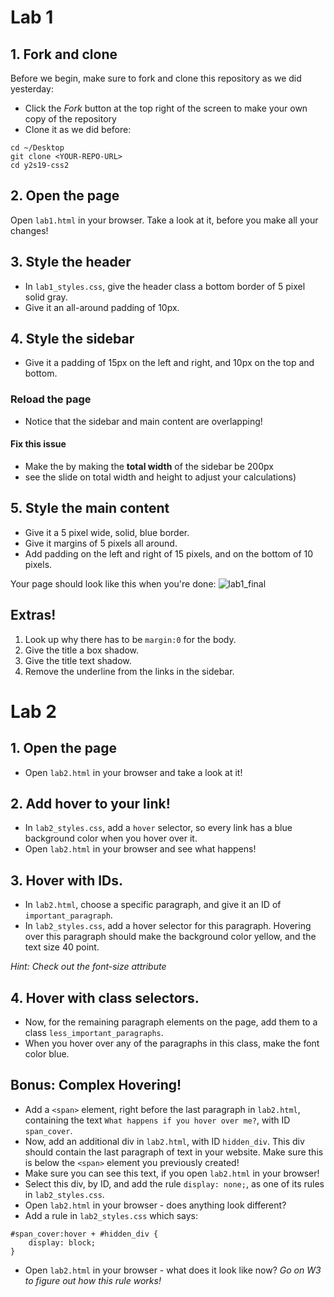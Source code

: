 # Lab 1
## 1. Fork and clone

Before we begin, make sure to fork and clone this repository as we did yesterday:

  - Click the *Fork* button at the top right of the screen to make your own copy of the repository
  - Clone it as we did before:
  ```
  cd ~/Desktop
  git clone <YOUR-REPO-URL>
  cd y2s19-css2
  ```
## 2. Open the page

Open `lab1.html` in your browser. Take a look at it, before you make all your changes!

## 3. Style the header

- In `lab1_styles.css`, give the header class a bottom border of 5 pixel solid gray.
- Give it an all-around padding of 10px.

## 4. Style the sidebar

- Give it a padding of 15px on the left and right, and 10px on the top and bottom.
### Reload the page
- Notice that the sidebar and main content are overlapping!
#### Fix this issue 
  - Make the by making the **total width**  of the sidebar be 200px 
  - see the slide on total width and height to adjust your calculations)

## 5. Style the main content
- Give it a 5 pixel wide, solid, blue border.
- Give it margins of 5 pixels all around.
- Add padding on the left and right of 15 pixels, and on the bottom of 10 pixels.


Your page should look like this when you're done:
![lab1_final](https://preview.ibb.co/dKbbyo/d3l1.png)

## Extras!
1. Look up why there has to be `margin:0` for the body.
2. Give the title a box shadow.
3. Give the title text shadow.
4. Remove the underline from the links in the sidebar.

# Lab 2

## 1. Open the page

- Open `lab2.html` in your browser and take a look at it!

## 2. Add hover to your link!

- In `lab2_styles.css`, add a `hover` selector, so every link has a blue background color when you hover over it.
- Open `lab2.html` in your browser and see what happens!

## 3. Hover with IDs.
- In `lab2.html`, choose a specific paragraph, and give it an ID of `important_paragraph`.
- In `lab2_styles.css`, add a hover selector for  this paragraph. Hovering over this paragraph should make the background color yellow, and the text size 40 point.

*Hint: Check out the font-size attribute*

## 4. Hover with class selectors.
- Now, for the remaining paragraph elements on the page, add them to a class `less_important_paragraphs`.
- When you hover over any of the paragraphs in this class, make the font color blue.

## Bonus: Complex Hovering!
- Add a `<span>` element, right before the last paragraph in `lab2.html`, containing the text `What happens if you hover over me?`, with ID `span_cover`.
- Now, add an additional div in `lab2.html`, with ID `hidden_div`. This div should contain the last paragraph of text in your website. Make sure this is below the `<span>` element you previously created!
- Make sure you can see this text, if you open `lab2.html` in your browser!
- Select this div, by ID, and add the rule `display: none;`, as one of its rules in `lab2_styles.css`.
- Open `lab2.html` in your browser - does anything look different? 
- Add a rule in `lab2_styles.css` which says:
```
#span_cover:hover + #hidden_div {
    display: block;
}
```
- Open `lab2.html` in your browser - what does it look like now?
*Go on W3 to figure out how this rule works!*
